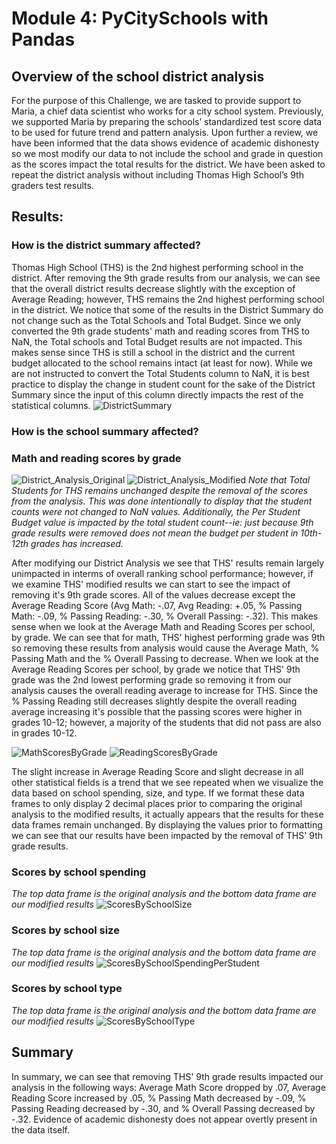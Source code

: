 
# Module 4: PyCitySchools with Pandas

## Overview of the school district analysis

For the purpose of this Challenge, we are tasked to provide support to Maria, a chief data scientist who works for a city school system. Previously, we supported Maria by preparing the schools’ standardized test score data to be used for future trend and pattern analysis. Upon further a review, we have been informed that the data shows evidence of academic dishonesty so we most modify our data to not include the school and grade in question as the scores impact the total results for the district. We have been asked to repeat the district analysis without including Thomas High School’s 9th graders test results.

## Results: 

### How is the district summary affected?

Thomas High School (THS) is the 2nd highest performing school in the district. After removing the 9th grade results from our analysis, we can see that the overall district results decrease slightly with the exception of Average Reading; however, THS remains the 2nd highest performing school in the district. We notice that some of the results in the District Summary do not change such as the Total Schools and Total Budget. Since we only converted the 9th grade students' math and reading scores from THS to NaN, the Total schools and Total Budget results are not impacted. This makes sense since THS is still a school in the district and the current budget allocated to the school remains intact (at least for now). While we are not instructed to convert the Total Students column to NaN, it is best practice to display the change in student count for the sake of the District Summary since the input of this column directly impacts the rest of the statistical columns.
![DistrictSummary](https://user-images.githubusercontent.com/88041368/133296352-f8770519-00c0-4747-ae4e-791541e06147.png)
### How is the school summary affected?
### Math and reading scores by grade
![District_Analysis_Original](https://user-images.githubusercontent.com/88041368/133303703-9ce0ba87-bb9d-4d50-86e2-165b191a8571.png)
![District_Analysis_Modified](https://user-images.githubusercontent.com/88041368/133303701-2e20c711-841d-4430-9a76-65ada736cb4c.png)
*Note that Total Students for THS remains unchanged despite the removal of the scores from the analysis. This was done intentionally to display that the student counts were not changed to NaN values. Additionally, the Per Student Budget value is impacted by the total student count--ie: just because 9th grade results were removed does not mean the budget per student in 10th-12th grades has increased.*

After modifying our District Analysis we see that THS' results remain largely unimpacted in interms of overall ranking school performance; however, if we examine THS' modified results we can start to see the impact of removing it's 9th grade scores. All of the values decrease except the Average Reading Score (Avg Math: -.07, Avg Reading: +.05, % Passing Math: -.09, % Passing Reading: -.30, % Overall Passing: -.32). This makes sense when we look at the Average Math and Reading Scores per school, by grade. We can see that for math, THS' highest performing grade was 9th so removing these results from analysis would cause the Average Math, % Passing Math and the % Overall Passing to decrease. When we look at the Average Reading Scores per school, by grade we notice that THS' 9th grade was the 2nd lowest performing grade so removing it from our analysis causes the overall reading average to increase for THS. Since the % Passing Reading still decreases slightly despite the overall reading average increasing it's possible that the passing scores were higher in grades 10-12; however, a majority of the students that did not pass are also in grades 10-12.

![MathScoresByGrade](https://user-images.githubusercontent.com/88041368/133308024-09bdecff-58d9-4668-b8b1-342c81235d13.png)
![ReadingScoresByGrade](https://user-images.githubusercontent.com/88041368/133308027-b6984817-ffe2-4606-99ee-6f0ea135f733.png)

The slight increase in Average Reading Score and slight decrease in all other statistical fields is a trend that we see repeated when we visualize the data based on school spending, size, and type. If we format these data frames to only display 2 decimal places prior to comparing the original analysis to the modified results, it actually appears that the results for these data frames remain unchanged. By displaying the values prior to formatting we can see that our results have been impacted by the removal of THS' 9th grade results.


### Scores by school spending
*The top data frame is the original analysis and the bottom data frame are our modified results*
![ScoresBySchoolSize](https://user-images.githubusercontent.com/88041368/133309067-f7688271-db81-40ea-9072-0edc703a3b38.png)
### Scores by school size
*The top data frame is the original analysis and the bottom data frame are our modified results*
![ScoresBySchoolSpendingPerStudent](https://user-images.githubusercontent.com/88041368/133309069-56637b5f-387b-4b45-a9bf-e573f4cc1657.png)
### Scores by school type
*The top data frame is the original analysis and the bottom data frame are our modified results*
![ScoresBySchoolType](https://user-images.githubusercontent.com/88041368/133309071-a79ced28-2a7a-4811-ba5e-0a68480d776b.png)
## Summary
In summary, we can see that removing THS' 9th grade results impacted our analysis in the following ways:
Average Math Score dropped by .07,
Average Reading Score increased by .05,
% Passing Math decreased by -.09,
% Passing Reading decreased by -.30, and
% Overall Passing decreased by -.32. Evidence of academic dishonesty does not appear overtly present in the data itself.
  
